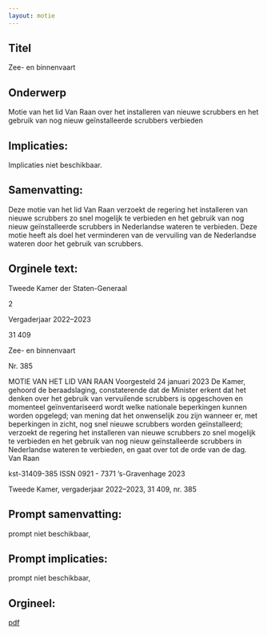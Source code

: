 ```yaml
---
layout: motie
---
```

## Titel
Zee- en binnenvaart
## Onderwerp
Motie van het lid Van Raan over het installeren van nieuwe scrubbers en het gebruik van nog nieuw geïnstalleerde scrubbers verbieden 
## Implicaties:
Implicaties niet beschikbaar.
## Samenvatting:

Deze motie van het lid Van Raan verzoekt de regering het installeren van nieuwe scrubbers zo snel mogelijk te verbieden en het gebruik van nog nieuw geïnstalleerde scrubbers in Nederlandse wateren te verbieden. Deze motie heeft als doel het verminderen van de vervuiling van de Nederlandse wateren door het gebruik van scrubbers.
## Orginele text:


Tweede Kamer der Staten-Generaal

2

Vergaderjaar 2022–2023

31 409

Zee- en binnenvaart

Nr. 385

MOTIE VAN HET LID VAN RAAN
Voorgesteld 24 januari 2023
De Kamer,
gehoord de beraadslaging,
constaterende dat de Minister erkent dat het denken over het gebruik van
vervuilende scrubbers is opgeschoven en momenteel geïnventariseerd
wordt welke nationale beperkingen kunnen worden opgelegd;
van mening dat het onwenselijk zou zijn wanneer er, met beperkingen in
zicht, nog snel nieuwe scrubbers worden geïnstalleerd;
verzoekt de regering het installeren van nieuwe scrubbers zo snel
mogelijk te verbieden en het gebruik van nog nieuw geïnstalleerde
scrubbers in Nederlandse wateren te verbieden,
en gaat over tot de orde van de dag.
Van Raan

kst-31409-385
ISSN 0921 - 7371
’s-Gravenhage 2023

Tweede Kamer, vergaderjaar 2022–2023, 31 409, nr. 385


## Prompt samenvatting:
prompt niet beschikbaar,

## Prompt implicaties:
prompt niet beschikbaar,
## Orgineel:
[pdf](https://gegevensmagazijn.tweedekamer.nl/OData/v4/2.0/Document(b3aa9d57-e166-452d-80b9-332eb94dbc1e)/resource)
